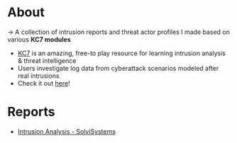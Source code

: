 # About
-> A collection of intrusion reports and threat actor profiles I made based on various **KC7 modules**
- [KC7](https://kc7cyber.com) is an amazing, free-to play resource for 
learning intrusion analysis & threat intelligence
- Users investigate log data from cyberattack scenarios modeled after real intrusions
- Check it out [here](https://kc7cyber.com)!

# Reports
- [Intrusion Analysis - SolviSystems](SolviSystems/README.md)
